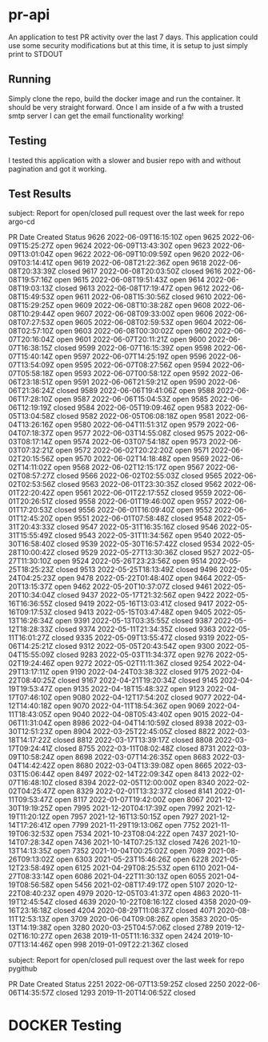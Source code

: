# pr-api 
An application to test PR activity over the last 7 days.   This application could use some security modifications but at this time, it is setup to just simply print to STDOUT

## Running
Simply clone the repo, build the docker image and run the container.   It should be very straight forward.   Once I am inside of a fw with a trusted smtp server I can get the email functionality working!

## Testing
I tested this application with a slower and busier repo with and without pagination and got it working. 


## Test Results

subject: Report for open/closed pull request over the last week for repo argo-cd 


PR             Date Created                  Status
9626           2022-06-09T16:15:10Z          open 
9625           2022-06-09T15:25:27Z          open 
9624           2022-06-09T13:43:30Z          open 
9623           2022-06-09T13:01:04Z          open 
9622           2022-06-09T10:09:59Z          open 
9620           2022-06-09T03:14:41Z          open 
9619           2022-06-08T21:22:36Z          open 
9618           2022-06-08T20:33:39Z          closed
9617           2022-06-08T20:03:50Z          closed
9616           2022-06-08T19:57:16Z          open 
9615           2022-06-08T19:51:43Z          open 
9614           2022-06-08T19:03:13Z          closed
9613           2022-06-08T17:19:47Z          open 
9612           2022-06-08T15:49:53Z          open 
9611           2022-06-08T15:30:56Z          closed
9610           2022-06-08T15:29:25Z          open 
9609           2022-06-08T10:38:28Z          open 
9608           2022-06-08T10:29:44Z          open 
9607           2022-06-08T09:33:00Z          open 
9606           2022-06-08T07:27:53Z          open 
9605           2022-06-08T02:59:53Z          open 
9604           2022-06-08T02:57:10Z          open 
9603           2022-06-08T00:30:02Z          open 
9602           2022-06-07T20:16:04Z          open 
9601           2022-06-07T20:11:21Z          open 
9600           2022-06-07T16:38:15Z          closed
9599           2022-06-07T16:15:39Z          open 
9598           2022-06-07T15:40:14Z          open 
9597           2022-06-07T14:25:19Z          open 
9596           2022-06-07T13:54:09Z          open 
9595           2022-06-07T08:27:56Z          open 
9594           2022-06-07T05:58:18Z          open 
9593           2022-06-07T00:58:12Z          open 
9592           2022-06-06T23:18:51Z          open 
9591           2022-06-06T21:59:21Z          open 
9590           2022-06-06T21:36:24Z          closed
9589           2022-06-06T19:41:06Z          open 
9588           2022-06-06T17:28:10Z          open 
9587           2022-06-06T15:04:53Z          open 
9585           2022-06-06T12:19:19Z          closed
9584           2022-06-05T19:09:46Z          open 
9583           2022-06-05T13:04:58Z          closed
9582           2022-06-05T06:08:18Z          open 
9581           2022-06-04T13:26:16Z          open 
9580           2022-06-04T11:51:31Z          open 
9579           2022-06-04T07:18:37Z          open 
9577           2022-06-03T14:55:08Z          closed
9575           2022-06-03T08:17:14Z          open 
9574           2022-06-03T07:54:18Z          open 
9573           2022-06-03T07:32:21Z          open 
9572           2022-06-02T20:22:20Z          open 
9571           2022-06-02T20:15:56Z          open 
9570           2022-06-02T14:18:48Z          open 
9569           2022-06-02T14:11:02Z          open 
9568           2022-06-02T12:15:17Z          open 
9567           2022-06-02T08:57:27Z          closed
9566           2022-06-02T02:55:03Z          closed
9565           2022-06-02T02:53:56Z          closed
9563           2022-06-01T23:30:35Z          closed
9562           2022-06-01T22:20:42Z          open 
9561           2022-06-01T22:17:55Z          closed
9559           2022-06-01T20:26:51Z          closed
9558           2022-06-01T19:46:00Z          open 
9557           2022-06-01T17:20:53Z          closed
9556           2022-06-01T16:09:40Z          open 
9552           2022-06-01T12:45:20Z          open 
9551           2022-06-01T07:58:48Z          closed
9548           2022-05-31T20:43:33Z          closed
9547           2022-05-31T16:35:16Z          closed
9546           2022-05-31T15:55:49Z          closed
9543           2022-05-31T11:34:56Z          open 
9540           2022-05-30T16:58:40Z          closed
9539           2022-05-30T16:57:42Z          closed
9534           2022-05-28T10:00:42Z          closed
9529           2022-05-27T13:30:36Z          closed
9527           2022-05-27T11:30:10Z          open 
9524           2022-05-26T23:23:56Z          open 
9514           2022-05-25T18:25:23Z          closed
9513           2022-05-25T18:13:49Z          closed
9496           2022-05-24T04:25:23Z          open 
9478           2022-05-22T01:48:40Z          open 
9464           2022-05-20T13:15:37Z          open 
9462           2022-05-20T10:37:07Z          closed
9461           2022-05-20T10:34:04Z          closed
9437           2022-05-17T21:32:56Z          open 
9422           2022-05-16T16:36:55Z          closed
9419           2022-05-16T13:03:41Z          closed
9417           2022-05-16T09:17:53Z          closed
9413           2022-05-15T03:47:48Z          open 
9405           2022-05-13T16:26:34Z          open 
9391           2022-05-13T03:35:55Z          closed
9387           2022-05-12T18:28:33Z          closed
9374           2022-05-11T21:34:35Z          closed
9363           2022-05-11T16:01:27Z          closed
9335           2022-05-09T13:55:47Z          closed
9319           2022-05-06T14:25:21Z          closed
9312           2022-05-05T20:43:54Z          open 
9300           2022-05-04T15:55:09Z          closed
9283           2022-05-03T11:34:37Z          open 
9276           2022-05-02T19:24:46Z          open 
9272           2022-05-02T11:11:36Z          closed
9254           2022-04-29T13:17:11Z          open 
9190           2022-04-24T03:38:32Z          closed
9175           2022-04-22T08:40:25Z          closed
9167           2022-04-21T19:20:34Z          closed
9145           2022-04-19T19:53:47Z          open 
9135           2022-04-18T15:48:32Z          open 
9123           2022-04-17T07:46:10Z          open 
9080           2022-04-12T17:54:20Z          closed
9077           2022-04-12T14:40:18Z          open 
9070           2022-04-11T18:54:36Z          open 
9069           2022-04-11T18:43:05Z          open 
9040           2022-04-08T05:43:40Z          open 
9015           2022-04-06T11:31:04Z          open 
8986           2022-04-04T14:10:59Z          closed
8938           2022-03-30T12:51:23Z          open 
8904           2022-03-25T22:45:05Z          closed
8822           2022-03-18T14:17:22Z          closed
8812           2022-03-17T13:39:17Z          closed
8808           2022-03-17T09:24:41Z          closed
8755           2022-03-11T08:02:48Z          closed
8731           2022-03-09T10:58:24Z          open 
8698           2022-03-07T14:26:35Z          open 
8683           2022-03-04T14:42:42Z          open 
8680           2022-03-04T13:39:08Z          open 
8665           2022-03-03T15:06:44Z          open 
8497           2022-02-14T22:09:34Z          open 
8413           2022-02-07T16:48:10Z          closed
8394           2022-02-05T12:00:00Z          open 
8340           2022-02-02T04:25:47Z          open 
8329           2022-02-01T13:32:37Z          closed
8141           2022-01-11T09:53:47Z          open 
8117           2022-01-07T19:42:00Z          open 
8067           2021-12-30T19:19:25Z          open 
7995           2021-12-20T04:17:39Z          open 
7992           2021-12-19T11:20:12Z          open 
7957           2021-12-16T13:50:15Z          open 
7927           2021-12-14T17:26:41Z          open 
7799           2021-11-29T19:13:06Z          open 
7752           2021-11-19T06:32:53Z          open 
7534           2021-10-23T08:04:22Z          open 
7437           2021-10-14T07:28:34Z          open 
7436           2021-10-14T07:25:13Z          closed
7426           2021-10-13T14:13:35Z          open 
7352           2021-10-04T00:25:02Z          open 
7089           2021-08-26T09:13:02Z          open 
6303           2021-05-23T15:46:26Z          open 
6228           2021-05-12T23:58:49Z          open 
6125           2021-04-29T08:25:53Z          open 
6110           2021-04-27T08:33:14Z          open 
6086           2021-04-22T11:30:13Z          open 
6055           2021-04-19T08:56:58Z          open 
5456           2021-02-08T17:49:17Z          open 
5107           2020-12-22T08:40:23Z          open 
4979           2020-12-05T03:41:37Z          open 
4863           2020-11-19T12:45:54Z          closed
4639           2020-10-22T08:16:12Z          closed
4358           2020-09-16T23:16:18Z          closed
4204           2020-08-29T11:08:37Z          closed
4071           2020-08-11T12:53:13Z          open 
3709           2020-06-04T09:08:26Z          open 
3583           2020-05-13T14:19:38Z          open 
3280           2020-03-25T04:57:06Z          closed
2789           2019-12-02T16:10:27Z          open 
2638           2019-11-05T11:16:33Z          open 
2424           2019-10-07T13:14:46Z          open 
998            2019-01-09T22:21:36Z          closed

subject: Report for open/closed pull request over the last week for repo pygithub 


PR             Date Created                  Status
2251           2022-06-07T13:59:25Z          closed
2250           2022-06-06T14:35:57Z          closed
1293           2019-11-20T14:06:52Z          closed

# DOCKER Testing

